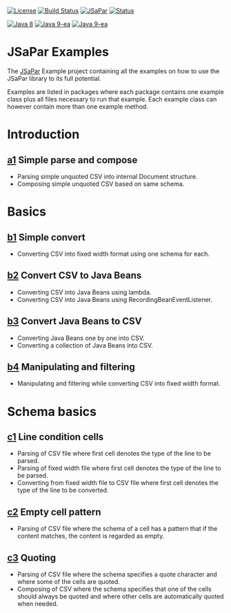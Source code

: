 [![License](https://img.shields.io/badge/License-Apache%202.0-blue.svg)](https://opensource.org/licenses/Apache-2.0) 
[![Build Status](https://travis-ci.org/org-tigris-jsapar/jsapar-examples.png?branch=master)](https://travis-ci.org/org-tigris-jsapar/jsapar-examples)
[![JSaPar](https://img.shields.io/badge/JSaPar-2.0-green.svg)](https://github.com/org-tigris-jsapar/jsapar) 
[![Status](https://img.shields.io/badge/Status-Pre--Alpha-lightgrey.svg)](#Pre-Alpha)

[![Java 8](https://img.shields.io/badge/java-8-brightgreen.svg)](#java-8) 
[![Java 9-ea](https://img.shields.io/badge/java-9-brightgreen.svg)](#java-9) 
[![Java 9-ea](https://img.shields.io/badge/java-10-brightgreen.svg)](#java-10)

# JSaPar Examples
The [JSaPar](https://github.com/org-tigris-jsapar/jsapar) Example project containing all the examples on how to use the JSaPar library to its full potential.

Examples are listed in packages where each package contains one example class plus all files necessary to run that 
example. Each example class can however contain more than one example method.

# Introduction
## [a1](src/main/java/org/jsapar/examples/introduction/a1) Simple parse and compose
* Parsing simple unquoted CSV into internal Document structure.
* Composing simple unquoted CSV based on same schema.
# Basics
## [b1](src/main/java/org/jsapar/examples/basics/b1) Simple convert
* Converting CSV into fixed width format using one schema for each.
## [b2](src/main/java/org/jsapar/examples/basics/b2) Convert CSV to Java Beans
* Converting CSV into Java Beans using lambda.
* Converting CSV into Java Beans using RecordingBeanEventListener.
## [b3](src/main/java/org/jsapar/examples/basics/b3) Convert Java Beans to CSV
* Converting Java Beans one by one into CSV.
* Converting a collection of Java Beans into CSV.
## [b4](src/main/java/org/jsapar/examples/basics/b4) Manipulating and filtering
* Manipulating and filtering while converting CSV into fixed width format.
# Schema basics
## [c1](src/main/java/org/jsapar/examples/schemabasics/c1) Line condition cells
* Parsing of CSV file where first cell denotes the type of the line to be parsed.
* Parsing of fixed width file where first cell denotes the type of the line to be parsed.
* Converting from fixed width file to CSV file where first cell denotes the type of the line to be converted.
## [c2](src/main/java/org/jsapar/examples/schemabasics/c2) Empty cell pattern
* Parsing of CSV file where the schema of a cell has a pattern that if the content matches, the content is regarded as empty.
## [c3](src/main/java/org/jsapar/examples/schemabasics/c3) Quoting
* Parsing of CSV file where the schema specifies a quote character and where some of the cells are quoted.
* Composing of CSV where the schema specifies that one of the cells should always be quoted and where other cells are automatically quoted when needed.
